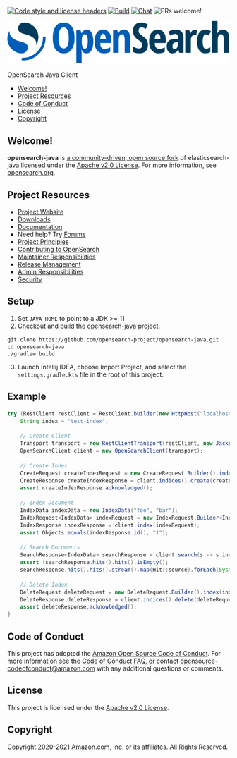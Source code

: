 [![Code style and license headers](https://github.com/opensearch-project/opensearch-java/actions/workflows/checkstyle.yml/badge.svg?branch=main)](https://github.com/opensearch-project/opensearch-java/actions/workflows/checkstyle.yml)
[![Build](https://github.com/opensearch-project/opensearch-java/actions/workflows/build.yml/badge.svg?branch=main)](https://github.com/opensearch-project/opensearch-java/actions/workflows/build.yml)
[![Chat](https://img.shields.io/badge/chat-on%20forums-blue)](https://discuss.opendistrocommunity.dev/c/clients/)
![PRs welcome!](https://img.shields.io/badge/PRs-welcome!-success)

![OpenSearch logo](OpenSearch.svg)

OpenSearch Java Client

- [Welcome!](#welcome)
- [Project Resources](#project-resources)
- [Code of Conduct](#code-of-conduct)
- [License](#license)
- [Copyright](#copyright)

## Welcome!

**opensearch-java** is [a community-driven, open source fork](https://aws.amazon.com/blogs/opensource/introducing-opensearch/) of elasticsearch-java licensed under the [Apache v2.0 License](LICENSE.txt). For more information, see [opensearch.org](https://opensearch.org/).

## Project Resources

* [Project Website](https://opensearch.org/)
* [Downloads](https://opensearch.org/downloads.html).
* [Documentation](https://opensearch.org/docs/)
* Need help? Try [Forums](https://discuss.opendistrocommunity.dev/)
* [Project Principles](https://opensearch.org/#principles)
* [Contributing to OpenSearch](CONTRIBUTING.md)
* [Maintainer Responsibilities](MAINTAINERS.md)
* [Release Management](RELEASING.md)
* [Admin Responsibilities](ADMINS.md)
* [Security](SECURITY.md)

## Setup

1. Set `JAVA_HOME` to point to a JDK >= 11
2. Checkout and build the [opensearch-java](https://github.com/opensearch-project/opensearch-java) project.
```shell
git clone https://github.com/opensearch-project/opensearch-java.git
cd opensearch-java
./gradlew build
```
3. Launch Intellij IDEA, choose Import Project, and select the `settings.gradle.kts` file in the root of this project.

## Example

```java
try (RestClient restClient = RestClient.builder(new HttpHost("localhost", 9200)).build()) {
    String index = "test-index";

    // Create Client
    Transport transport = new RestClientTransport(restClient, new JacksonJsonpMapper());
    OpenSearchClient client = new OpenSearchClient(transport);

    // Create Index
    CreateRequest createIndexRequest = new CreateRequest.Builder().index(index).build();
    CreateResponse createIndexResponse = client.indices().create(createIndexRequest);
    assert createIndexResponse.acknowledged();

    // Index Document
    IndexData indexData = new IndexData("foo", "bar");
    IndexRequest<IndexData> indexRequest = new IndexRequest.Builder<IndexData>().index(index).id("1").value(indexData).build();
    IndexResponse indexResponse = client.index(indexRequest);
    assert Objects.equals(indexResponse.id(), "1");

    // Search Documents
    SearchResponse<IndexData> searchResponse = client.search(s -> s.index(index), IndexData.class);
    assert !searchResponse.hits().hits().isEmpty();
    searchResponse.hits().hits().stream().map(Hit::source).forEach(System.out::println);

    // Delete Index
    DeleteRequest deleteRequest = new DeleteRequest.Builder().index(index).build();
    DeleteResponse deleteResponse = client.indices().delete(deleteRequest);
    assert deleteResponse.acknowledged();
}
```

## Code of Conduct

This project has adopted the [Amazon Open Source Code of Conduct](CODE_OF_CONDUCT.md). For more information see the [Code of Conduct FAQ](https://aws.github.io/code-of-conduct-faq), or contact [opensource-codeofconduct@amazon.com](mailto:opensource-codeofconduct@amazon.com) with any additional questions or comments.

## License

This project is licensed under the [Apache v2.0 License](LICENSE.txt).

## Copyright

Copyright 2020-2021 Amazon.com, Inc. or its affiliates. All Rights Reserved.

